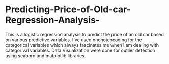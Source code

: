 # Predicting-Price-of-Old-car-Regression-Analysis-
This is a logistic regression analysis to predict the price of an old car based on various predictive variables.
I've used onehotencoding for the categorical variables which always fascinates me when I am dealing with categorival variables.
Data Visualization were done for outlier detection using seaborn and matplotlib libraries.




